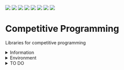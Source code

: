 [![](https://img.shields.io/badge/license-CC0-lightgrey.svg?style=flat&logo=Creative-Commons)](https://github.com/kyomukyomupurin/competitive_programming/blob/master/LICENSE)
![](https://img.shields.io/badge/C++-17-brightgreen.svg?style=flat&logo=c%2B%2B)
![](https://img.shields.io/badge/Python-3.6.9-brightgreen.svg?style=flat&logo=Python)
![](https://img.shields.io/badge/JSON-brightgreen.svg?style=flat&logo=JSON)
![](https://img.shields.io/badge/g++-7.5.0-blue.svg?style=flat&logo=GNU)
![](https://img.shields.io/badge/-VSCode-blue.svg?style=flat&logo=Visual-Studio-Code)
![](https://img.shields.io/badge/OS-WSL-yellow.svg?style=flat&logo=Linux)
![](https://img.shields.io/badge/Ubuntu-18.04-orange.svg?style=flat&logo=Ubuntu)

# Competitive Programming

Libraries for competitive programming

<details>
  <summary markdown="span"> Information </summary>

- **All** functions are 0-indexed.  
- **Not** every function is for semi-open section(read comments carefully). 
- [Snippets generator for Visual Studio Code](https://github.com/kyomukyomupurin/snippets_generator)

</details>

<details>
  <summary markdown="span"> Environment </summary>

- Windows subsystem for Linux, Ubuntu 18.04  
- g++ 7.5.0  
- Compilation command :  ```g++ -std=c++17 -Wall -Wextra -Wshadow -Wno-unknown-pragmas -fsanitize=address -fsanitize=undefined -fsplit-stack -O2 -D_GLIBCXX_DEBUG -DLOCAL main.cc```

</details>

<details>
  <summary markdown="span"> TO DO </summary>

- Add binary search function on Segment Tree.  
- Add FFT(and NTT).  
- Add Self-Balancing Binary Search Tree(Treap, Splay Tree, or AVL Tree).   
- Make [FastIO](https://github.com/kyomukyomupurin/competitive_programming/blob/master/src/etc/fastio.cc) faster.  
- Add graph libraries(hld_forest, dfs_forest, scc_digraph, ...).
- Add Brent's version of Pollard's rho.

</details>
